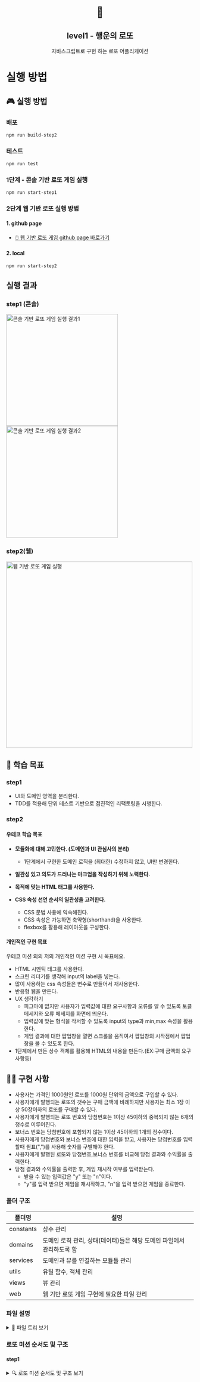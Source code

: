 <h1 align="middle">🎱</h1>
<h2 align="middle">level1 - 행운의 로또</h2>
<p align="middle">자바스크립트로 구현 하는 로또 어플리케이션</p>

# 실행 방법

## 🎮 실행 방법

### 배포

```dash
npm run build-step2
```

### 테스트

```dash
npm run test
```

### 1단계 - 콘솔 기반 로또 게임 실행

```dash
npm run start-step1
```

### 2단계 웹 기반 로또 실행 방법

#### 1. github page

- [🖱️ 웹 기반 로또 게임 github page 바로가기](https://badahertz52.github.io/javascript-lotto/dist/)

#### 2. local

```dash
npm run start-step2
```

## 실행 결과

### step1 (콘솔)

<img src="./console_lotto_game1.png" alt="콘솔 기반 로또 게임 실행 결과1" width="300px"/>
<img src="./console_lotto_game2.png" alt="콘솔 기반 로또 게임 실행 결과2" width="300px"/>

### step2(웹)

<img src="./step2.gif" width="500px" alt="웹 기반 로또 게임 실행" />

## 🏫 학습 목표

### step1

- UI와 도메인 영역을 분리한다.
- TDD를 적용해 단위 테스트 기반으로 점진적인 리팩토링을 시행한다.

### step2

#### 우테코 학습 목표

- **모듈화에 대해 고민한다. (도메인과 UI 관심사의 분리)**

  - 1단계에서 구현한 도메인 로직을 (최대한) 수정하지
    않고, UI만 변경한다.

- **일관성 있고 의도가 드러나는 마크업을 작성하기 위해 노력한다.**

- **목적에 맞는 HTML 태그를 사용한다.**
- **CSS 속성 선언 순서의 일관성을 고려한다.**
  - CSS 문법 사용에 익숙해진다.
  - CSS 속성은 가능하면 축약형(shorthand)을 사용한다.
  - flexbox를 활용해 레이아웃을 구성한다.

#### 개인적인 구현 목표

우테코 미션 외의 저의 개인적인 미션 구현 시 목표에요.

- HTML 시멘틱 태그를 사용한다.
- 스크린 리더기를 생각해 input의 label을 넣는다.
- 많이 사용하는 css 속성들은 변수로 만들어서 재사용한다.
- 반응형 웹을 만든다.
- UX 생각하기
  - 피그마에 없지만 사용자가 입력값에 대한 요구사항과 오류를 알 수 있도록 토클 메세지와 오류 메세지를 화면에 띄운다.
  - 입력값에 맞는 형식을 작서할 수 있도록 input의 type과 min,max 속성을 활용한다.
  - 게임 결과에 대한 팝업창을 열면 스크롤을 움직여서 팝업창의 시작점에서 팝업창을 볼 수 있도록 한다.
- 1단계에서 만든 상수 객체를 활용해 HTML의 내용을 만든다.(EX:구매 금액의 요구 사항등)

## 🏃‍♀️ 구현 사항

- 사용자는 가격인 1000원인 로또를 1000원 단위의 금액으로 구입할 수 있다.
- 사용자에게 발행되는 로또의 갯수는 구매 금액에 비례하지만 사용자는 최소 1장 이상 50장이하의 로또를 구매할 수 있다.
- 사용자에게 발행되는 로또 번호와 당첨번호는 1이상 45이하의 중복되지 않는 6개의 정수로 이루어진다.
- 보너스 번호는 당첨번호에 포함되지 않는 1이상 45이하의 1개의 정수이다.
- 사용자에게 당첨번호와 보너스 번호에 대한 입력을 받고, 사용자는 당첨번호를 입력할때 쉼표(",")를 사용해 숫자를 구별해야 한다.
- 사용자에게 발행된 로또와 당첨번호,보너스 번호를 비교해 당첨 결과와 수익률을 출력한다.
- 당첨 결과와 수익률을 출력한 후, 게임 재시작 여부를 입력받는다.
  - 받을 수 있는 입력값은 "y" 또는 "n"이다.
  - "y"를 입력 받으면 게임을 재시작하고, "n"을 입력 받으면 게임을 종료한다.

### 폴더 구조

| 폴더명    | 설명                                                                  |
| --------- | --------------------------------------------------------------------- |
| constants | 상수 관리                                                             |
| domains   | 도메인 로직 관리, 상태(데이터)들은 해당 도메인 파일에서 관리하도록 함 |
| services  | 도메인과 뷰를 연결하는 모듈들 관리                                    |
| utils     | 유틸 함수, 객체 관리                                                  |
| views     | 뷰 관리                                                               |
| web       | 웹 기반 로또 게임 구현에 필요한 파일 관리                             |

### 파일 설명

<details>
<summary>📜 파일 트리 보기</summary>
<div markdown="1">

```
src
 ┣ constants
 ┃ ┣ delimiters.js : 글자등을 구분할 때 사용되는 특수 문자 상수 관리
 ┃ ┣ index.js
 ┃ ┣ messages.js : 입출력 관련 상수 관리
 ┃ ┗ rules.js : 게임 룰에 관련 된 상수 관리
 ┣ domains
 ┃ ┣ Bonus.js : 보너스 번호에 대한 유효성 검사 및 로또 번호에 보너스 번호가 있는 지 여부를 확인하는 모듈
 ┃ ┣ GameRestartChecker.js : 게임 재시작 입력값에 대한 유효성 검사와 게임 재시작 여부를 확인하는 모듈
 ┃ ┣ index.js
 ┃ ┣ Lotto.js :로또 번호들에 대한 유효성 검사를 진행하고 유효한 로또 번호들을 관리하는 모듈
 ┃ ┣ LottoMachine.js : 구입 금액에 따른 로또들을 발행하고 구입금액과 발행된 로또들을 관리하는 모듈
 ┃ ┣ LottoNumber.js :한 개의 로또 번호에 대한 유효성 검사를 진행하고 유효한 로또 번호를 관리하는 모듈
 ┃ ┣ LottoResultsHelper.js : LottoMachine,WinningLotto,Bonus 모듈을 관리하는 상위 모듈로, 이들을 실행시켜서 발행된 로또 티켓 모두에 대한 당첨번호와 보너스 번호화의 일치 결과를 계산하는 모듈
 ┃ ┣ Statistics.js : 당첨 번호,보너스 번호와 발행된 로또 번호의 일치 여부 결과를 이용해 통계(등수별 일치 개수)와 수익률을 계산하는 모듈
 ┃ ┗ WinningLotto.js : 유효성 검사 유틸함수와 Lotto를 활용해 당첨 로또 번호들에 대한 유효성 검사를 진행하며 유효한 당첨 번호들 관리하하고 발행된 로또 티켓 한 장에 대한 당첨 번호와 보너스 번호를 비교하는 모듈
 ┣ services
 ┃ ┣ GameManager.js :LottoGame의 상위 모듈로, LottoGame를 실행 게임을 시작하고 GameRestartChecker를 통해 게임 재시작과 종료를 관리하는 모듈
 ┃ ┣ index.js
 ┃ ┣ InputController.js
 ┃ ┗ LottoGame.js :InputController와 LottoResultHelper,Statistics를 실행해 로또 게임을 진행하는 모듈로
 ┣ utils
 ┃ ┣ Console.js : 콘솔 입출력에 대한 모듈
 ┃ ┣ index.js
 ┃ ┣ RandomNumber.js :랜덤 숫자 생성하는 모듈
 ┃ ┗ validatorsUtils.js : 유효성 검사 시에 사용되는 유틸 함수들 관리
 ┣ views
 ┃ ┣ index.js
 ┃ ┣ InputView.js
 ┃ ┗ OutputView.js
 ┣ web
 ┃ ┣ css
 ┃ ┃ ┣ main.css
 ┃ ┃ ┣ _app.css
 ┃ ┃ ┣ _common.css
 ┃ ┃ ┣ _contents.css
 ┃ ┃ ┣ _popup.css
 ┃ ┃ ┣ _reset.css
 ┃ ┃ ┣ _rule.css
 ┃ ┃ ┗ _style-constants.css
 ┃ ┣ js
 ┃ ┃ ┣ HtmlTextInjectorWithConstants.js
 ┃ ┃ ┣ HtmlTextInjectorWithGameResults.js
 ┃ ┃ ┣ LottoMachineGenerator.js
 ┃ ┃ ┣ StatisticsPopupController.js
 ┃ ┃ ┣ utils.js
 ┃ ┃ ┣ WebLottoGameController.js
 ┃ ┃ ┗ WinningLottoAndBonusGenerator.js
 ┣ GameApp.js : 게임 실행 시,  GameManager을 실행 해 게임을 진행하는 모듈
 ┣ step1-index.js
 ┗ step2-index.js

```

</div>
</details>

### 로또 미션 순서도 및 구조

#### step1

<details>
<summary>🔍 로또 미션 순서도 및 구조 보기</summary>
<div markdown="1">

<img src="./로또미션_순서도_구조.png" alt="로또 미션 순서도 및 구조">

</div>
</details>

